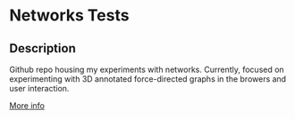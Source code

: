 # Networks Tests

## Description
Github repo housing my experiments with networks. Currently, focused on experimenting with 3D annotated force-directed graphs in the browers and user interaction.

[More info](https://zoeleblanc.com/projects/6_project/)
